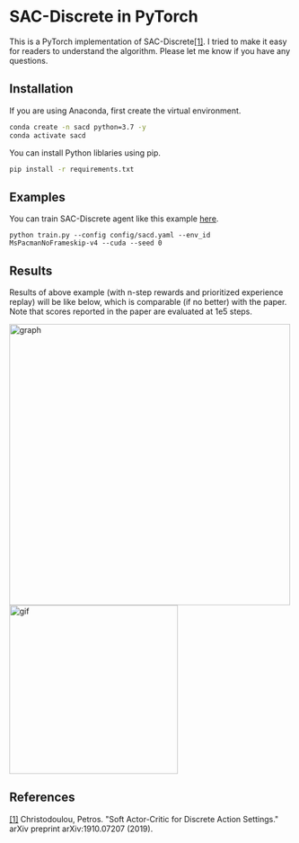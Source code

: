 # SAC-Discrete in PyTorch
This is a PyTorch implementation of SAC-Discrete[[1]](#references). I tried to make it easy for readers to understand the algorithm. Please let me know if you have any questions.

## Installation
If you are using Anaconda, first create the virtual environment.

```bash
conda create -n sacd python=3.7 -y
conda activate sacd
```

You can install Python liblaries using pip.

```bash
pip install -r requirements.txt
```

## Examples
You can train SAC-Discrete agent like this example [here](https://github.com/ku2482/sac-discrete.pytorch/blob/master/code/main.py).

```
python train.py --config config/sacd.yaml --env_id MsPacmanNoFrameskip-v4 --cuda --seed 0
```

## Results
Results of above example (with n-step rewards and prioritized experience replay) will be like below, which is comparable (if no better) with the paper.
Note that scores reported in the paper are evaluated at 1e5 steps.

<img src="https://user-images.githubusercontent.com/37267851/69165567-23cc8680-0b35-11ea-8a3c-b251bacce975.png" title="graph" width=500><img src="https://user-images.githubusercontent.com/37267851/67809830-c9fc1200-fadc-11e9-8f48-799a19689dd6.gif" title="gif" width=300>

## References
[[1]](https://arxiv.org/abs/1910.07207) Christodoulou, Petros. "Soft Actor-Critic for Discrete Action Settings." arXiv preprint arXiv:1910.07207 (2019).
